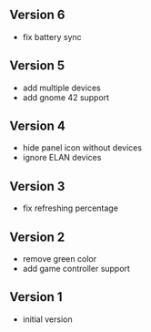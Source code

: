 ## Version 6
 * fix battery sync
## Version 5
 * add multiple devices
 * add gnome 42 support
## Version 4
 * hide panel icon without devices
 * ignore ELAN devices
## Version 3
 * fix refreshing percentage
## Version 2
 * remove green color
 * add game controller support
## Version 1
 * initial version